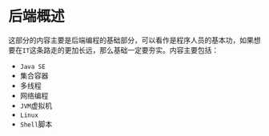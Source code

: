 # 后端概述

​		这部分的内容主要是后端编程的基础部分，可以看作是程序人员的基本功，如果想要在`IT`这条路走的更加长远，那么基础一定要夯实。内容主要包括：

+ `Java SE`
+ 集合容器
+ 多线程
+ 网络编程
+ `JVM`虚拟机
+ `Linux`
+ `Shell`脚本

